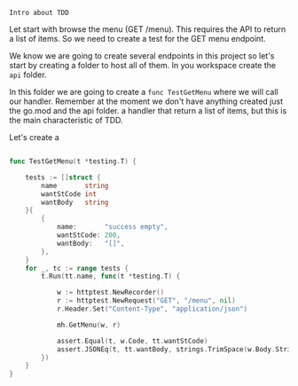 `Intro about TDD`


Let start with browse the menu (GET /menu). This requires the API to return a list of items. So we need to create a test for the GET menu endpoint.

We know we are going to create several endpoints in this project so let's start by creating a folder to host all of them. 
In you workspace create the `api` folder. 

In this folder we are going to create a `func TestGetMenu` where we will call our handler. Remember at the moment we don't have anything created just the go.mod and the api folder. 
a handler that return a list of items, but this is the main characteristic of TDD.

Let's create a

```go

func TestGetMenu(t *testing.T) {

	tests := []struct {
		name       string
		wantStCode int
		wantBody   string
	}{
		{
			name:       "success empty",
			wantStCode: 200,
			wantBody:   "[]",
		},
	}
	for _, tc := range tests {
		t.Run(tt.name, func(t *testing.T) {

			w := httptest.NewRecorder()
			r := httptest.NewRequest("GET", "/menu", nil)
			r.Header.Set("Content-Type", "application/json")

			mh.GetMenu(w, r)

			assert.Equal(t, w.Code, tt.wantStCode)
			assert.JSONEq(t, tt.wantBody, strings.TrimSpace(w.Body.String()))
		})
	}
}
```